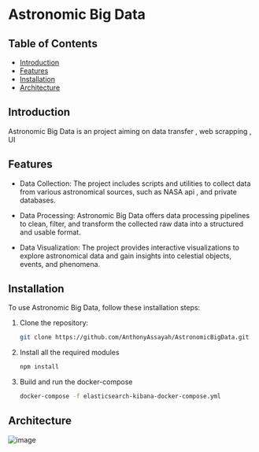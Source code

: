 # Astronomic Big Data

## Table of Contents

- [Introduction](#introduction)
- [Features](#features)
- [Installation](#installation)
- [Architecture ](#Architecture)

## Introduction

Astronomic Big Data is an project aiming on data transfer , web scrapping , UI 

## Features

- Data Collection: The project includes scripts and utilities to collect data from various astronomical sources, such as NASA api , and private databases.

- Data Processing: Astronomic Big Data offers data processing pipelines to clean, filter, and transform the collected raw data into a structured and usable format.

- Data Visualization: The project provides interactive visualizations to explore astronomical data and gain insights into celestial objects, events, and phenomena.

## Installation

To use Astronomic Big Data, follow these installation steps:

1. Clone the repository:

   ```bash
   git clone https://github.com/AnthonyAssayah/AstronomicBigData.git

2. Install all the required modules
    ```bash
   npm install

3. Build and run the docker-compose
   ```bash
   docker-compose -f elasticsearch-kibana-docker-compose.yml
   
## Architecture 

![image](https://github.com/AnthonyAssayah/AstronomicBigData/assets/92504985/d09b2941-1fe9-4f54-99f9-d12359764199)
